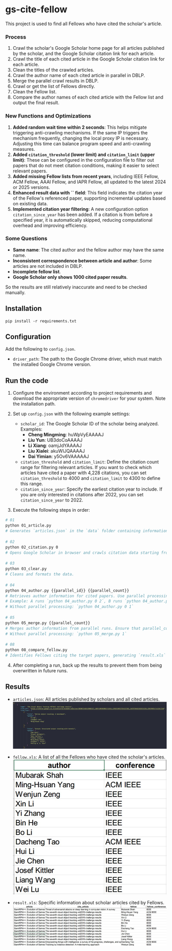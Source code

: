 # gs-cite-fellow

This project is used to find all Fellows who have cited the scholar's article.

### Process

1. Crawl the scholar's Google Scholar home page for all articles published by the scholar, and the Google Scholar citation link for each article.
2. Crawl the title of each cited article in the Google Scholar citation link for each article.
3. Clean the titles of the crawled articles.
4. Crawl the author name of each cited article in parallel in DBLP.
5. Merge the parallel crawl results in DBLP.
6. Crawl or get the list of Fellows directly.
7. Clean the Fellow list.
8. Compare the author names of each cited article with the Fellow list and output the final result.

### New Functions and Optimizations

1. **Added random wait time within 2 seconds**: This helps mitigate triggering anti-crawling mechanisms. If the same IP triggers the mechanism frequently, changing the local proxy IP is necessary. Adjusting this time can balance program speed and anti-crawling measures.
2. **Added `citation_threshold` (lower limit) and `citation_limit` (upper limit)**: These can be configured in the configuration file to filter out papers that do not meet citation conditions, making it easier to select relevant papers.
3. **Added missing Fellow lists from recent years**, including IEEE Fellow, ACM Fellow, AAAI Fellow, and IAPR Fellow, all updated to the latest 2024 or 2025 versions.
4. **Enhanced result data with **``** field**: This field indicates the citation year of the Fellow's referenced paper, supporting incremental updates based on existing data.
5. **Implemented citation year filtering**: A new configuration option `citation_since_year` has been added. If a citation is from before a specified year, it is automatically skipped, reducing computational overhead and improving efficiency.

### Some Questions

- **Same name**: The cited author and the fellow author may have the same name.
- **Inconsistent correspondence between article and author**: Some articles are not included in DBLP.
- **Incomplete fellow list**.
- **Google Scholar only shows 1000 cited paper results**.

So the results are still relatively inaccurate and need to be checked manually.

## Installation

```
pip install -r requirements.txt
```

## Configuration

Add the following to `config.json`.

- `driver_path`: The path to the Google Chrome driver, which must match the installed Google Chrome version.

## Run the code

1. Configure the environment according to project requirements and download the appropriate version of `chromedriver` for your system. Note the installation path.

2. Set up `config.json` with the following example settings:

   - `scholar_id`: The Google Scholar ID of the scholar being analyzed. Examples:
     - **Cheng Mingming**: huWpVyEAAAAJ
     - **Liu Yun**: UB3doCoAAAAJ
     - **Li Xiang**: oamjJdYAAAAJ
     - **Liu Xialei**: akuWIJQAAAAJ
     - **Dai Yimian**: y5Ov6VAAAAAJ
   - `citation_threshold` and `citation_limit`: Define the citation count range for filtering relevant articles. If you want to check which articles have cited a paper with 4,228 citations, you can set `citation_threshold` to 4000 and `citation_limit` to 4300 to define this range.
   - `citation_since_year`: Specify the earliest citation year to include. If you are only interested in citations after 2022, you can set `citation_since_year` to 2022.

3. Execute the following steps in order:

```bash
# 01  
python 01_article.py
# Generates `articles.json` in the `data` folder containing information on target papers.

# 02 
python 02_citation.py 0
# Opens Google Scholar in browser and crawls citation data starting from the first article.

# 03 
python 03_clear.py
# Cleans and formats the data.

# 04 
python 04_author.py {{parallel_id}} {{parallel_count}}
# Retrieves author information for cited papers. Use parallel processing if needed:
# Example: A runs `python 04_author.py 0 2`, B runs `python 04_author.py 1 2`.
# Without parallel processing: `python 04_author.py 0 1`

# 05
python 05_merge.py {{parallel_count}}
# Merges author information from parallel runs. Ensure that parallel_count remains consistent with #04.
# Without parallel processing: `python 05_merge.py 1`

# 08 
python 08_compare_fellow.py
# Identifies Fellows citing the target papers, generating `result.xls` and `fellow.xls` in `result` folder.
```

4. After completing a run, back up the results to prevent them from being overwritten in future runs.

## Results

- `articles.json`: All articles published by scholars and all cited articles.
![articles](figures/articles.jpg)

* `fellow.xls`: A list of all the Fellows who have cited the scholar's articles.
![fellow](figures/fellow.jpg)

- `result.xls`: Specific information about scholar articles cited by Fellows.
![result](figures/result.jpg)








